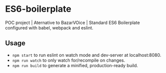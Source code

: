 # ES6-boilerplate
POC project | Aternative to BazarVOice | Standard ES6 Boilerplate configured with babel, webpack and eslint.

## Usage
* `npm start` to run eslint on watch mode and dev-server at localhost:8080.
* `npm run watch` to only watch for/recompile on changes.
* `npm run build` to generate a minified, production-ready build.
